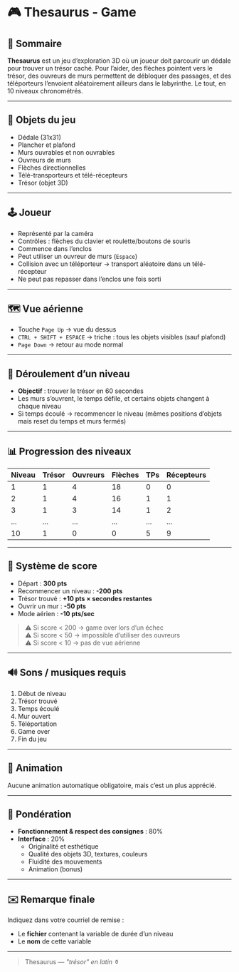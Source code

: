 # 🎮 Thesaurus - Game

## 🧭 Sommaire

**Thesaurus** est un jeu d’exploration 3D où un joueur doit parcourir un dédale pour trouver un trésor caché. Pour l’aider, des flèches pointent vers le trésor, des ouvreurs de murs permettent de débloquer des passages, et des téléporteurs l’envoient aléatoirement ailleurs dans le labyrinthe. Le tout, en 10 niveaux chronométrés.

---

## 🧱 Objets du jeu

- Dédale (31x31)
- Plancher et plafond
- Murs ouvrables et non ouvrables
- Ouvreurs de murs
- Flèches directionnelles
- Télé-transporteurs et télé-récepteurs
- Trésor (objet 3D)

---

## 🕹️ Joueur

- Représenté par la caméra
- Contrôles : flèches du clavier et roulette/boutons de souris
- Commence dans l’enclos
- Peut utiliser un ouvreur de murs (`Espace`)
- Collision avec un téléporteur → transport aléatoire dans un télé-récepteur
- Ne peut pas repasser dans l’enclos une fois sorti

---

## 🗺️ Vue aérienne

- Touche `Page Up` → vue du dessus
- `CTRL + SHIFT + ESPACE` → triche : tous les objets visibles (sauf plafond)
- `Page Down` → retour au mode normal

---

## 🎯 Déroulement d’un niveau

- **Objectif** : trouver le trésor en 60 secondes
- Les murs s’ouvrent, le temps défile, et certains objets changent à chaque niveau
- Si temps écoulé → recommencer le niveau (mêmes positions d’objets mais reset du temps et murs fermés)

---

## 📊 Progression des niveaux

| Niveau | Trésor | Ouvreurs | Flèches | TPs | Récepteurs |
|--------|--------|----------|---------|-----|------------|
| 1      | 1      | 4        | 18      | 0   | 0          |
| 2      | 1      | 4        | 16      | 1   | 1          |
| 3      | 1      | 3        | 14      | 1   | 2          |
| ...    | ...    | ...      | ...     | ... | ...        |
| 10     | 1      | 0        | 0       | 5   | 9          |

---

## 🧮 Système de score

- Départ : **300 pts**
- Recommencer un niveau : **-200 pts**
- Trésor trouvé : **+10 pts × secondes restantes**
- Ouvrir un mur : **-50 pts**
- Mode aérien : **-10 pts/sec**

> ⚠️ Si score < 200 → game over lors d’un échec  
> ⚠️ Si score < 50 → impossible d’utiliser des ouvreurs  
> ⚠️ Si score < 10 → pas de vue aérienne

---

## 🔊 Sons / musiques requis

1. Début de niveau  
2. Trésor trouvé  
3. Temps écoulé  
4. Mur ouvert  
5. Téléportation  
6. Game over  
7. Fin du jeu

---

## 🔁 Animation

Aucune animation automatique obligatoire, mais c’est un plus apprécié.

---

## 💯 Pondération

- **Fonctionnement & respect des consignes** : 80%
- **Interface** : 20%
  - Originalité et esthétique
  - Qualité des objets 3D, textures, couleurs
  - Fluidité des mouvements
  - Animation (bonus)

---

## ✉️ Remarque finale

Indiquez dans votre courriel de remise :
- Le **fichier** contenant la variable de durée d’un niveau
- Le **nom** de cette variable

---

> Thesaurus — *"trésor" en latin* ⚱️
